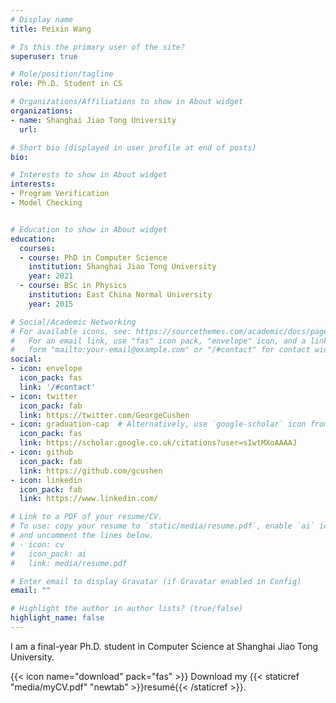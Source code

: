```yaml
---
# Display name
title: Peixin Wang

# Is this the primary user of the site?
superuser: true

# Role/position/tagline
role: Ph.D. Student in CS

# Organizations/Affiliations to show in About widget
organizations:
- name: Shanghai Jiao Tong University
  url: 

# Short bio (displayed in user profile at end of posts)
bio: 

# Interests to show in About widget
interests:
- Program Verification
- Model Checking


# Education to show in About widget
education:
  courses:
  - course: PhD in Computer Science
    institution: Shanghai Jiao Tong University
    year: 2021
  - course: BSc in Physics
    institution: East China Normal University
    year: 2015

# Social/Academic Networking
# For available icons, see: https://sourcethemes.com/academic/docs/page-builder/#icons
#   For an email link, use "fas" icon pack, "envelope" icon, and a link in the
#   form "mailto:your-email@example.com" or "/#contact" for contact widget.
social:
- icon: envelope
  icon_pack: fas
  link: '/#contact'
- icon: twitter
  icon_pack: fab
  link: https://twitter.com/GeorgeCushen
- icon: graduation-cap  # Alternatively, use `google-scholar` icon from `ai` icon pack
  icon_pack: fas
  link: https://scholar.google.co.uk/citations?user=sIwtMXoAAAAJ
- icon: github
  icon_pack: fab
  link: https://github.com/gcushen
- icon: linkedin
  icon_pack: fab
  link: https://www.linkedin.com/

# Link to a PDF of your resume/CV.
# To use: copy your resume to `static/media/resume.pdf`, enable `ai` icons in `params.toml`, 
# and uncomment the lines below.
# - icon: cv
#   icon_pack: ai
#   link: media/resume.pdf

# Enter email to display Gravatar (if Gravatar enabled in Config)
email: ""

# Highlight the author in author lists? (true/false)
highlight_name: false
---
```


I am a final-year Ph.D. student in Computer Science at Shanghai Jiao Tong University.


{{< icon name="download" pack="fas" >}} Download my {{< staticref "media/myCV.pdf" "newtab" >}}resumé{{< /staticref >}}.
